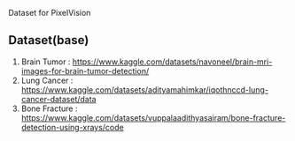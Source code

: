 Dataset for PixelVision


## Dataset(base)
1. Brain Tumor : https://www.kaggle.com/datasets/navoneel/brain-mri-images-for-brain-tumor-detection/
2. Lung Cancer : https://www.kaggle.com/datasets/adityamahimkar/iqothnccd-lung-cancer-dataset/data
3. Bone Fracture : https://www.kaggle.com/datasets/vuppalaadithyasairam/bone-fracture-detection-using-xrays/code
